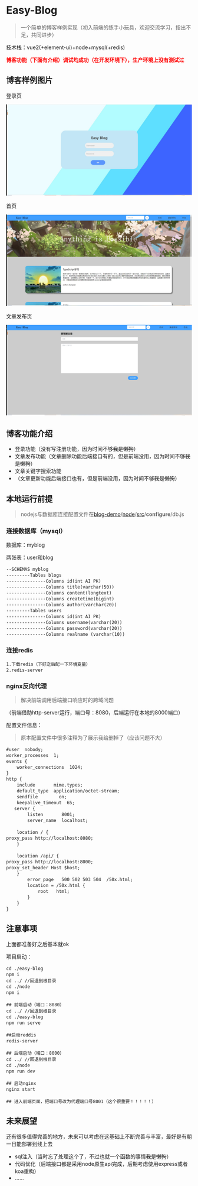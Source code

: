 # Easy-Blog

> 一个简单的博客样例实现（初入前端的练手小玩具，欢迎交流学习，指出不足，共同进步）

技术栈：vue2(+element-ui)+node+mysql(+redis)

<strong style="color:red">博客功能（下面有介绍）调试均成功（在开发环境下），生产环境上没有测试过</strong>

## 博客样例图片

登录页

![](https://github.com/yzh-2002/blog-demo/blob/main/README/login.jpg?raw=true)

首页

![](https://github.com/yzh-2002/blog-demo/blob/main/README/home.jpg?raw=true)

文章发布页

![](https://github.com/yzh-2002/blog-demo/blob/main/README/realease.jpg?raw=true)

## 博客功能介绍

- 登录功能（没有写注册功能，因为时间不够~~我是懒狗~~）
- 文章发布功能（文章删除功能后端接口有的，但是前端没用，因为时间不够~~我是懒狗~~）
- 文章关键字搜索功能
- （文章更新功能后端接口也有，但是前端没用，因为时间不够~~我是懒狗~~）

## 本地运行前提

> nodejs与数据库连接配置文件在[blog-demo](https://github.com/yzh-2002/blog-demo)/[node](https://github.com/yzh-2002/blog-demo/tree/main/node)/[src](https://github.com/yzh-2002/blog-demo/tree/main/node/src)/**configure**/db.js

### 连接数据库（mysql）

数据库：myblog

两张表：user和blog

```
--SCHEMAS myblog
---------Tables blogs
---------------Columns id(int AI PK)
---------------Columns title(varchar(50))
---------------Columns content(longtext)
---------------Columns createtime(bigint)
---------------Columns author(varchar(20))
---------Tables users
---------------Columns id(int AI PK)
---------------Columns username(varchar(20))
---------------Columns password(varchar(20))
---------------Columns realname (varchar(10))
```

### 连接redis

```
1.下载redis（下好之后配一下环境变量）
2.redis-server
```

### nginx反向代理

> 解决前端调用后端接口响应时的跨域问题

（前端借助http-server运行，端口号：8080，后端运行在本地的8000端口）

配置文件信息：

> 原本配置文件中很多注释为了展示我给删掉了（应该问题不大）

```
#user  nobody;
worker_processes  1;
events {
    worker_connections  1024;
}
http {
    include       mime.types;
    default_type  application/octet-stream;
    sendfile        on;
    keepalive_timeout  65;
   server {
        listen       8001;
        server_name  localhost;

	location / {
proxy_pass http://localhost:8080;
	}

	location /api/ {
proxy_pass http://localhost:8000;
proxy_set_header Host $host;
	}
        error_page   500 502 503 504  /50x.html;
        location = /50x.html {
            root   html;
        }
    }
}
```

## 注意事项

上面都准备好之后基本就ok

项目启动：

```
cd ./easy-blog
npm i
cd ../ //回退到根目录
cd ./node
npm i

## 前端启动（端口：8080）
cd ../ //回退到根目录
cd ./easy-blog
npm run serve

##启动reddis
redis-server

## 后端启动（端口：8000）
cd ../ //回退到根目录
cd ./node
npm run dev

## 启动nginx
nginx start

## 进入前端页面，把端口号改为代理端口号8001（这个很重要！！！！！）
```

## 未来展望

还有很多值得完善的地方，未来可以考虑在这基础上不断完善与丰富，最好是有朝一日能部署到线上去

- sql注入（当时忘了处理这个了，不过也就一个函数的事情~~我是懒狗~~）
- 代码优化（后端接口都是采用node原生api完成，后期考虑使用express或者koa重构）
- ......
